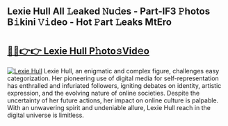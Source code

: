 ## Lexie Hull All 𝙻eaked 𝙽u𝚍es - Part-lF3 𝙿hotos B𝚒kini 𝚅𝚒deo - Hot 𝙿art 𝙻eaks MtEro

# <h2><a href="http://ld0ssl.urlbe.top/?page=Lexie+Hull">🔗🔗👉👉 Lexie Hull P𝚑oto𝚜Vid𝚎o</a></h2>

[![Lexie Hull](https://i.imgur.com/eBuTRDB.gif)](http://ld0ssl.urlbe.top/?page=Lexie+Hull)
Lexie Hull, an enigmatic and complex figure, challenges easy categorization. Her pioneering use of digital media for self-representation has enthralled and infuriated followers, igniting debates on identity, artistic expression, and the evolving nature of online societies. Despite the uncertainty of her future actions, her impact on online culture is palpable. With an unwavering spirit and undeniable allure, Lexie Hull reach in the digital universe is limitless.
